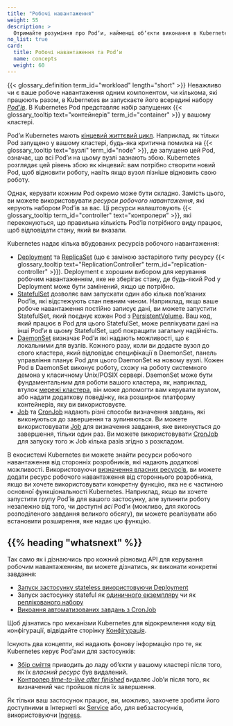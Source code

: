 ```yaml
---
title: "Робочі навантаження"
weight: 55
description: >
  Отримайте розуміння про Podʼи, найменші обʼєкти виконання в Kubernetes, та вищі рівні абстракції, які допомагають вам їх запускати.
no_list: true
card:
  title: Робочі навантаження та Podʼи
  name: concepts
  weight: 60
---
```


{{< glossary_definition term_id="workload" length="short" >}}
Неважливо чи є ваше робоче навантаження одним компонентом, чи кількома, які працюють разом, в Kubernetes ви запускаєте його всередині набору [_Podʼів_](/docs/concepts/workloads/pods). В Kubernetes Pod представляє набір запущених {{< glossary_tooltip text="контейнерів" term_id="container" >}} у вашому кластері.

Podʼи Kubernetes мають [кінцевий життєвий цикл](/docs/concepts/workloads/pods/pod-lifecycle/). Наприклад, як тільки Pod запущено у вашому кластері, будь-яка критична помилка на {{< glossary_tooltip text="вузлі" term_id="node" >}}, де запущено цей Pod, означає, що всі Podʼи на цьому вузлі зазнають збою. Kubernetes розглядає цей рівень збою як кінцевий: вам потрібно створити новий Pod, щоб відновити роботу, навіть якщо вузол пізніше відновить свою роботу.

Однак, керувати кожним Pod окремо може бути складно. Замість цього, ви можете використовувати _ресурси робочого навантаження_, які керують набором Podʼів за вас. Ці ресурси налаштовують {{< glossary_tooltip term_id="controller" text="контролери" >}}, які переконуються, що правильна кількість Podʼів потрібного виду працює, щоб відповідати стану, який ви вказали.

Kubernetes надає кілька вбудованих ресурсів робочого навантаження:

* [Deployment](/docs/concepts/workloads/controllers/deployment/) та [ReplicaSet](/docs/concepts/workloads/controllers/replicaset/) (що є заміною застарілого типу ресурсу {{< glossary_tooltip text="ReplicationController" term_id="replication-controller" >}}). Deployment є хорошим вибором для керування робочим навантаженням, яке не зберігає стану, де будь-який Pod у Deployment може бути замінений, якщо це потрібно.
* [StatefulSet](/docs/concepts/workloads/controllers/statefulset/) дозволяє вам запускати один або кілька повʼязаних Podʼів, які відстежують стан певним чином. Наприклад, якщо ваше робоче навантаження постійно записує дані, ви можете запустити StatefulSet, який поєднує кожен Pod з [PersistentVolume](/docs/concepts/storage/persistent-volumes/). Ваш код, який працює в Pod для цього StatefulSet, може реплікувати дані на інші Podʼи в цьому StatefulSet, щоб покращити загальну надійність.
* [DaemonSet](/docs/concepts/workloads/controllers/daemonset/) визначає Podʼи які надають можливості, що є локальними для вузлів. Кожного разу, коли ви додаєте вузол до свого кластера, який відповідає специфікації в DaemonSet, панель управління планує Pod для цього DaemonSet на новому вузлі. Кожен Pod в DaemonSet виконує роботу, схожу на роботу системного демона у класичному Unix/POSIX сервері. DaemonSet може бути фундаментальним для роботи вашого кластера, як, наприклад, втулок [мережі кластера](/docs/concepts/cluster-administration/networking/#how-to-implement-the-kubernetes-network-model), він може допомогти вам керувати вузлом, або надати додаткову поведінку, яка розширює платформу контейнерів, яку ви використовуєте.
* [Job](/docs/concepts/workloads/controllers/job/) та [CronJob](/docs/concepts/workloads/controllers/cron-jobs/) надають різні способи визначення завдань, які виконуються до завершення та зупиняються. Ви можете використовувати [Job](/docs/concepts/workloads/controllers/job/) для визначення завдання, яке виконується до завершення, тільки один раз. Ви можете використовувати [CronJob](/docs/concepts/workloads/controllers/cron-jobs/) для запуску того ж Job кілька разів згідно з розкладом.

В екосистемі Kubernetes ви можете знайти ресурси робочого навантаження від сторонніх розробників, які надають додаткові можливості. Використовуючи [визначення власних ресурсів](/docs/concepts/extend-kubernetes/api-extension/custom-resources/), ви можете додати ресурс робочого навантаження від стороннього розробника, якщо ви хочете використовувати конкретну функцію, яка не є частиною основної функціональності Kubernetes. Наприклад, якщо ви хочете запустити групу Podʼів для вашого застосунку, але зупинити роботу незалежно від того, чи доступні _всі_ Podʼи (можливо, для якогось розподіленого завдання великого обсягу), ви можете реалізувати або встановити розширення, яке надає цю функцію.

## {{% heading "whatsnext" %}}

 Так само як і дізнаючись про кожний різновид API для керування робочим навантаженням, ви можете дізнатись, як виконати конкретні завдання:

* [Запуск застосунку stateless використовуючи Deployment](/docs/tasks/run-application/run-stateless-application-deployment/)
* Запуск застосунку stateful як [одиничного екземпляру](/docs/tasks/run-application/run-single-instance-stateful-application/) чи як [реплікованого набору](/docs/tasks/run-application/run-replicated-stateful-application/)
* [Викоання автоматизованих завдань з CronJob](/docs/tasks/job/automated-tasks-with-cron-jobs/)

Щоб дізнатись про механізми Kubernetes для відокремлення коду від конфігурації, відвідайте сторінку [Конфігурація](/docs/concepts/configuration/).

Існують два концепти, які надають фонову інформацію про те, як Kubernetes керує Podʼами для застосунків:

* [Збір сміття](/docs/concepts/architecture/garbage-collection/) приводить до ладу обʼєкти у вашому кластері після того, як їх _власний ресурс_ був видалений.
* [Контролер _time-to-live after finished_](/docs/concepts/workloads/controllers/ttlafterfinished/) видаляє Jobʼи після того, як визначений час пройшов після їх завершення.

Як тільки ваш застосунок працює, ви, можливо, захочете зробити його доступними в Інтернеті як [Service](/docs/concepts/services-networking/service/) або, для вебзастосунків, використовуючи [Ingress](/docs/concepts/services-networking/ingress/).
